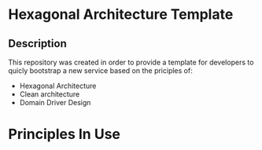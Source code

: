# Hexagonal Architecture Template

## Description
This repository was created in order to provide a template for developers to quicly bootstrap a new service based on the priciples of:
- Hexagonal Architecture
- Clean architecture
- Domain Driver Design

# Principles In Use
